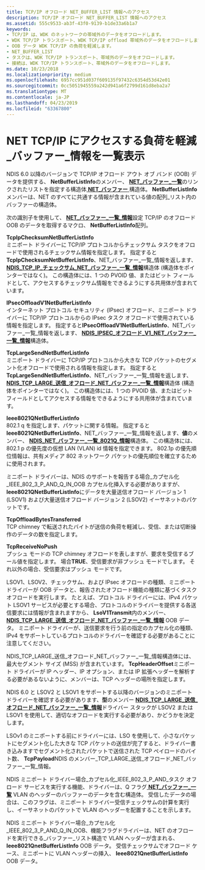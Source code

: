 ```yaml
---
title: TCP/IP オフロード NET_BUFFER_LIST 情報へのアクセス
description: TCP/IP オフロード NET_BUFFER_LIST 情報へのアクセス
ms.assetid: 555c9533-ab3f-43f0-9139-b1de33a6b1a7
keywords:
- TCP/IP は、WDK のネットワークの帯域外のデータをオフロードします。
- WDK TCP/IP トランスポート、WDK TCP/IP offload 帯域外のデータをオフロードします。
- OOB データ WDK TCP/IP の負荷を軽減します。
- NET_BUFFER_LIST
- タスクは、WDK TCP/IP トランスポート、帯域外のデータをオフロードします。
- 接続は、WDK TCP/IP トランスポート、帯域外のデータをオフロードします。
ms.date: 10/23/2018
ms.localizationpriority: medium
ms.openlocfilehash: 6957cc951d037f609135f97432c6354d53d42e01
ms.sourcegitcommit: 0cc5051945559a242d941a6f2799d161d8eba2a7
ms.translationtype: MT
ms.contentlocale: ja-JP
ms.lasthandoff: 04/23/2019
ms.locfileid: "63367800"
---
```

# <a name="accessing-tcpip-offload-netbufferlist-information"></a>NET TCP/IP にアクセスする負荷を軽減\_バッファー\_情報を一覧表示

NDIS 6.0 以降のバージョンで TCP/IP オフロード アウト オブ バンド (OOB) データを提供する、 **NetBufferListInfo**のメンバー、 [ **NET\_バッファー\_一覧**](https://msdn.microsoft.com/library/windows/hardware/ff568388)のリンクされたリストを指定する構造体[ **NET\_バッファー** ](https://msdn.microsoft.com/library/windows/hardware/ff568376)構造体。 **NetBufferListInfo**メンバーは、NET のすべてに共通する情報が含まれている値の配列\_リスト内のバッファーの構造体。

次の識別子を使用して、 [ **NET\_バッファー\_一覧\_情報**](https://msdn.microsoft.com/library/windows/hardware/ff568401)設定 TCP/IP のオフロード OOB のデータを取得するマクロ、 **NetBufferListInfo**配列。

<a href="" id="tcpipchecksumnetbufferlistinfo"></a>**TcpIpChecksumNetBufferListInfo**  
ミニポート ドライバーに TCP/IP プロトコルからチェックサム タスクをオフロードで使用されるチェックサム情報を指定します。 指定すると**TcpIpChecksumNetBufferListInfo**、NET\_バッファー\_一覧\_情報を返します、 [ **NDIS\_TCP\_IP\_チェックサム\_NET\_バッファー\_一覧\_情報**](https://msdn.microsoft.com/library/windows/hardware/ff567877)構造体 (構造体をポインターではなく)。 この構造体には、1 つの PVOID 値、またはビット フィールドとして、アクセスするチェックサム情報をできるようにする共用体が含まれています。

<a href="" id="ipsecoffloadv1netbufferlistinfo"></a>**IPsecOffloadV1NetBufferListInfo**  
インターネット プロトコル セキュリティ (IPsec) オフロード、ミニポート ドライバーに TCP/IP プロトコルからの IPsec タスク オフロードで使用されている情報を指定します。 指定すると**IPsecOffloadV1NetBufferListInfo**、NET\_バッファー\_一覧\_情報を返します、 [ **NDIS\_IPSEC\_オフロード\_V1\_NET\_バッファー\_一覧\_情報**](https://msdn.microsoft.com/library/windows/hardware/ff565801)構造体。

<a href="" id="tcplargesendnetbufferlistinfo"></a>**TcpLargeSendNetBufferListInfo**  
ミニポート ドライバーに TCP/IP プロトコルから大きな TCP パケットのセグメント化オフロードで使用される情報を指定します。 指定すると**TcpLargeSendNetBufferListInfo**、NET\_バッファー\_一覧\_情報を返します、 [ **NDIS\_TCP\_LARGE\_送信\_オフロード\_NET\_バッファー\_一覧\_情報**](https://msdn.microsoft.com/library/windows/hardware/ff567882)構造体 (構造体をポインターではなく)。 この構造体には、1 つの PVOID 値、またはビット フィールドとしてアクセスする情報をできるようにする共用体が含まれています。

<a href="" id="ieee8021qnetbufferlistinfo"></a>**Ieee8021QNetBufferListInfo**  
802.1 q を指定します、パケットに関する情報。 指定すると**Ieee8021QNetBufferListInfo**、NET\_バッファー\_一覧\_情報を返します、**値**のメンバー、 [ **NDIS\_NET\_バッファー\_一覧\_8021Q\_情報**](https://msdn.microsoft.com/library/windows/hardware/ff566565)構造体。 この構造体には、802.1 p の優先度の仮想 LAN (VLAN) id 情報を指定できます。 802.1p の優先順位情報は、共有メディア 802 ネットワーク パケットの優先順位を確立するために使用されます。

ミニポート ドライバーは、NDIS のサポートを報告する場合\_カプセル化\_IEEE\_802\_3\_P\_AND\_Q\_IN\_OOB カプセル化挿入する必要がありますが、 **Ieee8021QNetBufferListInfo**にデータを大量送信オフロード バージョン 1 (LSOV1) および大量送信オフロード バージョン 2 (LSOV2) イーサネットのパケットです。

<a href="" id="tcpoffloadbytestransferred"></a>**TcpOffloadBytesTransferred**  
TCP chimney で転送されたバイトが送信の負荷を軽減し、受信、または切断操作のデータの数を指定します。

<a href="" id="tcpreceivenopush"></a>**TcpReceiveNoPush**  
プッシュ モードの TCP chimney オフロードを表しますが、要求を受信するブール値を指定します。 場合**TRUE**、受信要求が非プッシュ モードでします。 それ以外の場合、受信要求はプッシュ モードです。

LSOV1、LSOV2、チェックサム、および IPsec オフロードの種類、ミニポート ドライバーが OOB データと、報告されたオフロード機能の種類に基づくタスク オフロードを実行します。 たとえば、プロトコル ドライバーには、IPv4 パケット LSOV1 サービスが必要とする場合、プロトコルのドライバーを提供する各送信要求には情報が含まれますから、 **LsoV1Transmit**内のメンバー、 [ **NDIS\_TCP\_LARGE\_送信\_オフロード\_NET\_バッファー\_一覧\_情報**](https://msdn.microsoft.com/library/windows/hardware/ff567882) OOB データ。 ミニポート ドライバーが、送信要求を行う前の指定のカプセル化の種類、IPv4 をサポートしているプロトコルのドライバーを確認する必要があることに注意してください。

NDIS\_TCP\_LARGE\_送信\_オフロード\_NET\_バッファー\_一覧\_情報構造体には、最大セグメント サイズ (MSS) が含まれています。 **TcpHeaderOffset**ミニポート ドライバーが IP ヘッダー、IP オプション、または IP 拡張ヘッダーを解析する必要があるないように、メンバーは、TCP ヘッダーの場所を指定します。

NDIS 6.0 と LSOV2 と LSOV1 をサポートする以降のバージョンのミニポート ドライバーを確認する必要があります、**型**のメンバー [ **NDIS\_TCP\_LARGE\_送信\_オフロード\_NET\_バッファー\_一覧\_情報**](https://msdn.microsoft.com/library/windows/hardware/ff567882)ドライバー スタックが LSOV2 または LSOV1 を使用して、適切なオフロードを実行する必要があり、かどうかを決定します。

LSOv1 のミニポートする前にドライバーには、LSO を使用して、小さなパケットにセグメント化した大きな TCP パケットの送信が完了すると、ドライバー書き込みますでセグメント化されたパケットで送信された TCP ペイロードのバイト数、 **TcpPayload**NDIS のメンバー\_TCP\_LARGE\_送信\_オフロード\_NET\_バッファー\_一覧\_情報。

NDIS ミニポート ドライバー場合\_カプセル化\_IEEE\_802\_3\_P\_AND\_タスク オフロード サービスを実行する機能、ドライバーは、Q フラグ[ **NET\_バッファー\_一覧**](https://msdn.microsoft.com/library/windows/hardware/ff568388) VLAN のヘッダーのバッファーのデータを含む構造体。 受信したデータの場合は、このフラグは、ミニポート ドライバー受信チェックサムの計算を実行し、イーサネットのパケットで VLAN のヘッダーを配置することを示します。

NDIS ミニポート ドライバー場合\_カプセル化\_IEEE\_802\_3\_P\_AND\_Q\_IN\_OOB、機能フラグドライバーは、NET のオフロードを実行できる\_バッファー\_リスト構造で VLAN ヘッダーが含まれる、 **Ieee8021QnetBufferListInfo** OOB データ。 受信チェックサムでオフロード ケース、ミニポートに VLAN ヘッダーの挿入、 **Ieee8021QnetBufferListInfo** OOB データ。

 

 





